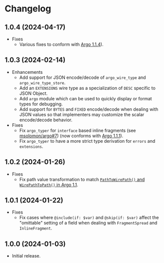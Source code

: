 # Changelog

## 1.0.4 (2024-04-17)

* Fixes
  * Various fixes to conform with [Argo 1.1.4](https://msolomon.github.io/argo/versions/1.1/spec#sec-v1-1-4)).

## 1.0.3 (2024-02-14)

* Enhancements
  * Add support for JSON encode/decode of `argo_wire_type` and `argo_wire_type_store`.
  * Add an `EXTENSIONS` wire type as a specialization of `DESC` specific to JSON Object.
  * Add `argo` module which can be used to quickly display or format types for debugging.
  * Add support for `BYTES` and `FIXED` encode/decode when dealing with JSON values so that implementers may customize the scalar encode/decode behavior.
* Fixes
  * Fix `argo_typer` for `interface` based inline fragments (see [msolomon/argo#7](https://github.com/msolomon/argo/issues/7)) (now conforms with [Argo 1.1.1](https://msolomon.github.io/argo/versions/1.1/spec#sec-v1-1-1)).
  * Fix `argo_typer` to have a more strict type derivation for `errors` and `extensions`.

## 1.0.2 (2024-01-26)

* Fixes
  * Fix path value transformation to match [`PathToWirePath()` and `WirePathToPath()` in Argo 1.1](https://msolomon.github.io/argo/versions/1.1/spec#sec-Path-value-transformation).

## 1.0.1 (2024-01-22)

* Fixes
  * Fix cases where `@include(if: $var)` and `@skip(if: $var)` affect the "omittable" setting of a field when dealing with `FragmentSpread` and `InlineFragment`.

## 1.0.0 (2024-01-03)

* Initial release.
